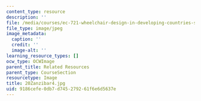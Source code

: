 ```yaml
---
content_type: resource
description: ''
file: /media/courses/ec-721-wheelchair-design-in-developing-countries-spring-2009/9186cefe0db7d745279261f6e6d5637e_20Zanzibar4.jpg
file_type: image/jpeg
image_metadata:
  caption: ''
  credit: ''
  image-alt: ''
learning_resource_types: []
ocw_type: OCWImage
parent_title: Related Resources
parent_type: CourseSection
resourcetype: Image
title: 20Zanzibar4.jpg
uid: 9186cefe-0db7-d745-2792-61f6e6d5637e
---
```

